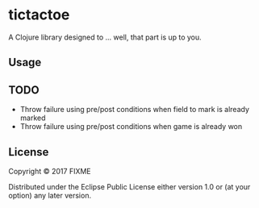 # tictactoe

A Clojure library designed to ... well, that part is up to you.

## Usage

## TODO

- Throw failure using pre/post conditions when field to mark is already marked
- Throw failure using pre/post conditions when game is already won

## License

Copyright © 2017 FIXME

Distributed under the Eclipse Public License either version 1.0 or (at
your option) any later version.
